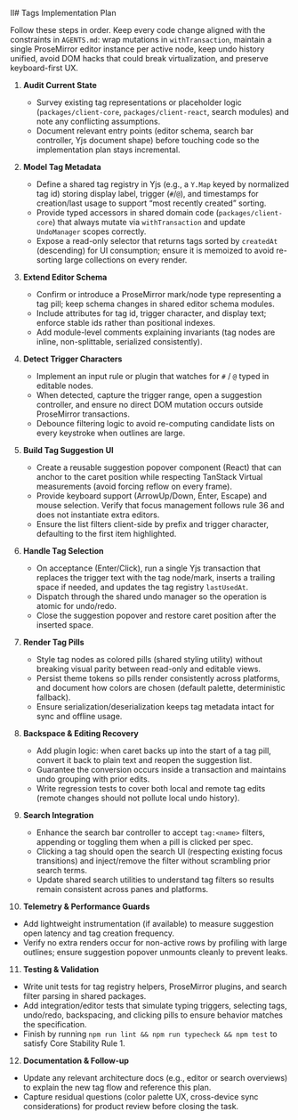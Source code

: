 II# Tags Implementation Plan

Follow these steps in order. Keep every code change aligned with the constraints in `AGENTS.md`: wrap mutations in `withTransaction`, maintain a single ProseMirror editor instance per active node, keep undo history unified, avoid DOM hacks that could break virtualization, and preserve keyboard-first UX.

1. **Audit Current State**
   - Survey existing tag representations or placeholder logic (`packages/client-core`, `packages/client-react`, search modules) and note any conflicting assumptions.
   - Document relevant entry points (editor schema, search bar controller, Yjs document shape) before touching code so the implementation plan stays incremental.

2. **Model Tag Metadata**
   - Define a shared tag registry in Yjs (e.g., a `Y.Map` keyed by normalized tag id) storing display label, trigger (`#`/`@`), and timestamps for creation/last usage to support “most recently created” sorting.
   - Provide typed accessors in shared domain code (`packages/client-core`) that always mutate via `withTransaction` and update `UndoManager` scopes correctly.
   - Expose a read-only selector that returns tags sorted by `createdAt` (descending) for UI consumption; ensure it is memoized to avoid re-sorting large collections on every render.

3. **Extend Editor Schema**
   - Confirm or introduce a ProseMirror mark/node type representing a tag pill; keep schema changes in shared editor schema modules.
   - Include attributes for tag id, trigger character, and display text; enforce stable ids rather than positional indexes.
   - Add module-level comments explaining invariants (tag nodes are inline, non-splittable, serialized consistently).

4. **Detect Trigger Characters**
   - Implement an input rule or plugin that watches for `#` / `@` typed in editable nodes.
   - When detected, capture the trigger range, open a suggestion controller, and ensure no direct DOM mutation occurs outside ProseMirror transactions.
   - Debounce filtering logic to avoid re-computing candidate lists on every keystroke when outlines are large.

5. **Build Tag Suggestion UI**
   - Create a reusable suggestion popover component (React) that can anchor to the caret position while respecting TanStack Virtual measurements (avoid forcing reflow on every frame).
   - Provide keyboard support (ArrowUp/Down, Enter, Escape) and mouse selection. Verify that focus management follows rule 36 and does not instantiate extra editors.
   - Ensure the list filters client-side by prefix and trigger character, defaulting to the first item highlighted.

6. **Handle Tag Selection**
   - On acceptance (Enter/Click), run a single Yjs transaction that replaces the trigger text with the tag node/mark, inserts a trailing space if needed, and updates the tag registry `lastUsedAt`.
   - Dispatch through the shared undo manager so the operation is atomic for undo/redo.
   - Close the suggestion popover and restore caret position after the inserted space.

7. **Render Tag Pills**
   - Style tag nodes as colored pills (shared styling utility) without breaking visual parity between read-only and editable views.
   - Persist theme tokens so pills render consistently across platforms, and document how colors are chosen (default palette, deterministic fallback).
   - Ensure serialization/deserialization keeps tag metadata intact for sync and offline usage.

8. **Backspace & Editing Recovery**
   - Add plugin logic: when caret backs up into the start of a tag pill, convert it back to plain text and reopen the suggestion list.
   - Guarantee the conversion occurs inside a transaction and maintains undo grouping with prior edits.
   - Write regression tests to cover both local and remote tag edits (remote changes should not pollute local undo history).

9. **Search Integration**
   - Enhance the search bar controller to accept `tag:<name>` filters, appending or toggling them when a pill is clicked per spec.
   - Clicking a tag should open the search UI (respecting existing focus transitions) and inject/remove the filter without scrambling prior search terms.
   - Update shared search utilities to understand tag filters so results remain consistent across panes and platforms.

10. **Telemetry & Performance Guards**
   - Add lightweight instrumentation (if available) to measure suggestion open latency and tag creation frequency.
   - Verify no extra renders occur for non-active rows by profiling with large outlines; ensure suggestion popover unmounts cleanly to prevent leaks.

11. **Testing & Validation**
   - Write unit tests for tag registry helpers, ProseMirror plugins, and search filter parsing in shared packages.
   - Add integration/editor tests that simulate typing triggers, selecting tags, undo/redo, backspacing, and clicking pills to ensure behavior matches the specification.
   - Finish by running `npm run lint && npm run typecheck && npm test` to satisfy Core Stability Rule 1.

12. **Documentation & Follow-up**
   - Update any relevant architecture docs (e.g., editor or search overviews) to explain the new tag flow and reference this plan.
   - Capture residual questions (color palette UX, cross-device sync considerations) for product review before closing the task.
